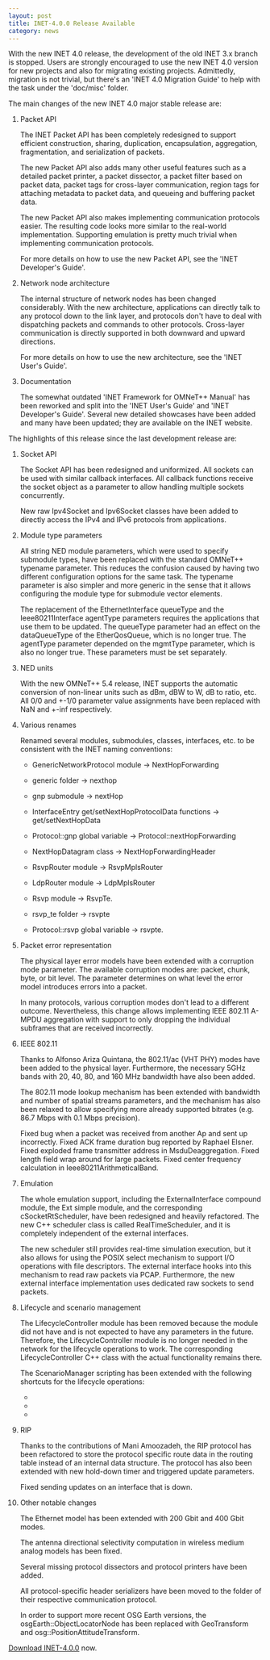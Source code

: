 ```yaml
---
layout: post
title: INET-4.0.0 Release Available
category: news
---
```


With the new INET 4.0 release, the development of the old INET 3.x branch is
stopped. Users are strongly encouraged to use the new INET 4.0 version for new
projects and also for migrating existing projects. Admittedly, migration is not
trivial, but there's an 'INET 4.0 Migration Guide' to help with the task under
the 'doc/misc' folder.

The main changes of the new INET 4.0 major stable release are:

1. Packet API

   The INET Packet API has been completely redesigned to support efficient
   construction, sharing, duplication, encapsulation, aggregation, fragmentation,
   and serialization of packets.

   The new Packet API also adds many other useful features such as a detailed
   packet printer, a packet dissector, a packet filter based on packet data,
   packet tags for cross-layer communication, region tags for attaching metadata
   to packet data, and queueing and buffering packet data.

   The new Packet API also makes implementing communication protocols easier. The
   resulting code looks more similar to the real-world implementation. Supporting
   emulation is pretty much trivial when implementing communication protocols.

   For more details on how to use the new Packet API, see the 'INET Developer's Guide'.

2. Network node architecture

   The internal structure of network nodes has been changed considerably. With
   the new architecture, applications can directly talk to any protocol down to
   the link layer, and protocols don't have to deal with dispatching packets and
   commands to other protocols. Cross-layer communication is directly supported
   in both downward and upward directions.

   For more details on how to use the new architecture, see the 'INET User's Guide'.

3. Documentation

   The somewhat outdated 'INET Framework for OMNeT++ Manual' has been reworked
   and split into the 'INET User's Guide' and 'INET Developer's Guide'. Several
   new detailed showcases have been added and many have been updated; they are
   available on the INET website.

The highlights of this release since the last development release are:

1. Socket API

   The Socket API has been redesigned and uniformized. All sockets can be used
   with similar callback interfaces. All callback functions receive the socket
   object as a parameter to allow handling multiple sockets concurrently.

   New raw Ipv4Socket and Ipv6Socket classes have been added to directly access
   the IPv4 and IPv6 protocols from applications.

2. Module type parameters

   All string NED module parameters, which were used to specify submodule types,
   have been replaced with the standard OMNeT++ typename parameter. This reduces
   the confusion caused by having two different configuration options for the
   same task. The typename parameter is also simpler and more generic in the
   sense that it allows configuring the module type for submodule vector elements.

   The replacement of the EthernetInterface queueType and the Ieee80211Interface
   agentType parameters requires the applications that use them to be updated.
   The queueType parameter had an effect on the dataQueueType of the EtherQosQueue,
   which is no longer true. The agentType parameter depended on the mgmtType
   parameter, which is also no longer true. These parameters must be set separately.

3. NED units

   With the new OMNeT++ 5.4 release, INET supports the automatic conversion of
   non-linear units such as dBm, dBW to W, dB to ratio, etc. All 0/0 and +-1/0
   parameter value assignments have been replaced with NaN and +-inf respectively.

4. Various renames

   Renamed several modules, submodules, classes, interfaces, etc. to be consistent
   with the INET naming conventions:

    - GenericNetworkProtocol module -> NextHopForwarding
    - generic folder -> nexthop
    - gnp submodule -> nextHop
    - InterfaceEntry get/setNextHopProtocolData functions -> get/setNextHopData
    - Protocol::gnp global variable -> Protocol::nextHopForwarding
    - NextHopDatagram class -> NextHopForwardingHeader

    - RsvpRouter module -> RsvpMplsRouter
    - LdpRouter module -> LdpMplsRouter
    - Rsvp module -> RsvpTe.
    - rsvp_te folder -> rsvpte
    - Protocol::rsvp global variable -> rsvpte.

5. Packet error representation

   The physical layer error models have been extended with a corruption mode
   parameter. The available corruption modes are: packet, chunk, byte, or bit
   level. The parameter determines on what level the error model introduces
   errors into a packet.

   In many protocols, various corruption modes don't lead to a different outcome.
   Nevertheless, this change allows implementing IEEE 802.11 A-MPDU aggregation
   with support to only dropping the individual subframes that are received
   incorrectly.

6. IEEE 802.11

   Thanks to Alfonso Ariza Quintana, the 802.11/ac (VHT PHY) modes have been
   added to the physical layer. Furthermore, the necessary 5GHz bands with 20, 40,
   80, and 160 MHz bandwidth have also been added.

   The 802.11 mode lookup mechanism has been extended with bandwidth and number
   of spatial streams parameters, and the mechanism has also been relaxed to
   allow specifying more already supported bitrates (e.g. 86.7 Mbps with 0.1 Mbps
   precision).

   Fixed bug when a packet was received from another Ap and sent up incorrectly.
   Fixed ACK frame duration bug reported by Raphael Elsner.
   Fixed exploded frame transmitter address in MsduDeaggregation.
   Fixed length field wrap around for large packets.
   Fixed center frequency calculation in Ieee80211ArithmeticalBand.

7. Emulation

   The whole emulation support, including the ExternalInterface compound module,
   the Ext simple module, and the corresponding cSocketRtScheduler, have been
   redesigned and heavily refactored. The new C++ scheduler class is called
   RealTimeScheduler, and it is completely independent of the external interfaces.

   The new scheduler still provides real-time simulation execution, but it also
   allows for using the POSIX select mechanism to support I/O operations with
   file descriptors. The external interface hooks into this mechanism to read
   raw packets via PCAP. Furthermore, the new external interface implementation
   uses dedicated raw sockets to send packets.

8. Lifecycle and scenario management

   The LifecycleController module has been removed because the module did not
   have and is not expected to have any parameters in the future. Therefore, the
   LifecycleController module is no longer needed in the network for the lifecycle
   operations to work. The corresponding LifecycleController C++ class with the
   actual functionality remains there.

   The ScenarioManager scripting has been extended with the following shortcuts
   for the lifecycle operations:
    - <shutdown module="hostA"/>
    - <startup module="hostA"/>
    - <crash module="hostA"/>

9. RIP

   Thanks to the contributions of Mani Amoozadeh, the RIP protocol has been
   refactored to store the protocol specific route data in the routing table
   instead of an internal data structure. The protocol has also been extended
   with new hold-down timer and triggered update parameters.

   Fixed sending updates on an interface that is down.

10. Other notable changes

    The Ethernet model has been extended with 200 Gbit and 400 Gbit modes.

    The antenna directional selectivity computation in wireless medium analog
    models has been fixed.

    Several missing protocol dissectors and protocol printers have been added.

    All protocol-specific header serializers have been moved to the folder of their
    respective communication protocol.

    In order to support more recent OSG Earth versions, the osgEarth::ObjectLocatorNode
    has been replaced with GeoTransform and osg::PositionAttitudeTransform.

[Download INET-4.0.0](https://github.com/inet-framework/inet/releases/download/v4.0.0/inet-4.0.0-src.tgz)
now.